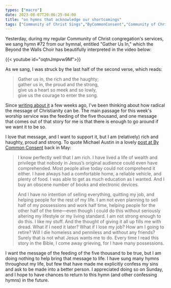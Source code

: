 ```yaml
---
types: ["macro"]
date: 2023-08-07T20:06:25-04:00
title: "on hymns that acknowledge our shortcomings"
tags: ["Community of Christ Sings","ByCommonConsent","Community of Christ","Beyond the Walls","Beyond the Walls Choir"]
---
```

Yesterday, during my regular Community of Christ congregation's services, we sang hymn #72 from our hymnal, entitled "Gather Us In," which the Beyond the Walls Choir has beautifully interpreted in the video below: 

{{< youtube id="oqtnJmpvw9M">}}

As we sang, I was struck by the last half of the second verse, which reads: 

> Gather us in, the rich and the haughty;  
gather us in, the proud and the strong,  
give us a heart so meek and so lowly,  
give us the courage to enter the song.  

Since [writing about it](https://spencergreenhalgh.com/communities/radical-early-christianity/) a few weeks ago, I've been thinking about how radical the message of Christianity can be. The main passage for this week's worship service was the feeding of the five thousand, and one message that comes out of that story for me is that there is enough to go around if we want it to be so. 

I love that message, and I want to support it, but I am (relatively) rich and haughty, proud and strong. To quote Michael Austin in a lovely [post at By Common Consent](https://bycommonconsent.com/2023/05/04/i-am-the-rich-young-ruler/) back in May: 

> I know perfectly well that I am rich. I have lived a life of wealth and privilege that nobody in Jesus’s original audience could even have comprehended. Most people alive today could not comprehend it either. I have always had a comfortable home, a reliable vehicle, and plenty of food. I was able to get as much education as I wanted. And I buy an obscene number of books and electronic devices.
> 
> And I have no intention of selling everything, quitting my job, and helping people for the rest of my life. I am not even planning to sell half of my possessions and work half time, helping people for the other half of the time—even though I could do this without seriously altering my lifestyle or my living standard. I am not strong enough to do this. I like my stuff. And the thought of giving it all up fills me with dread. What if I need it later? What if I lose my job? How am I going to retire? Will I die homeless and penniless and without any friends? Surely that is not what Jesus wants me to do. Every time I read this story in the Bible, I come away grieving, for I have many possessions.

I want the message of the feeding of the five thousand to be true, but I am doing nothing to help bring that message to life. I have sung many hymns throughout my life, but few that have made me explicitly confess my sins and ask to be made into a better person. I appreciated doing so on Sunday, and I hope to have chances to return to this hymn (and other confessing hymns) in the future. 
